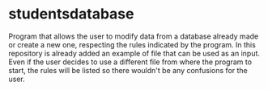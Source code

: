 # studentsdatabase
Program that allows the user to modify data from a database already made or create a new one, respecting the rules indicated by the program.
In this repository is already added an example of file that can be used as an input. Even if the user decides to use a different file from where the program to start, the rules will be listed so there wouldn't be any confusions for the user.
